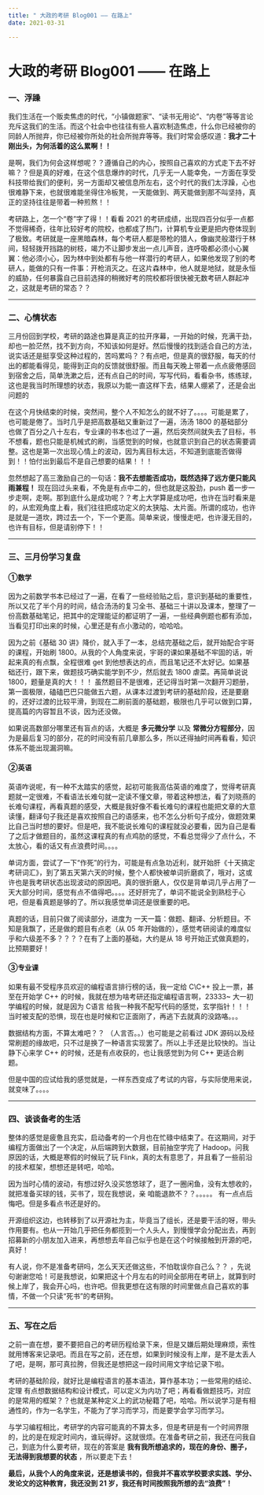 ```yaml
---
title: " 大政的考研 Blog001 —— 在路上"
date: 2021-03-31

---
```


# 大政的考研 Blog001 —— 在路上

### 一、浮躁

我们生活在一个贩卖焦虑的时代，“小镇做题家”、“读书无用论”、“内卷”等等言论充斥这我们的生活。而这个社会中也往往有些人喜欢制造焦虑，什么你已经被你的同龄人所抛弃，你已经被你所处的社会所抛弃等等。我们时常会感叹道：**我才二十刚出头，为何活着的这么累啊！！**

是啊，我们为何会这样想呢？？遵循自己的内心，按照自己喜欢的方式走下去不好嘛？？但是真的好难，在这个信息爆炸的时代，几乎无一人能幸免，一方面在享受科技带给我们的便利，另一方面却又被信息所左右，这个时代的我们太浮躁，心也很难静下来，也就很难能坐得住冷板凳，一天能做到、两天能做到那不叫坚持，真正的坚持往往是带着一种煎熬！！

考研路上，怎一个“卷”字了得！！看看 2021 的考研成绩，出现四百分似乎一点都不觉得稀奇，往年比较好考的院校，也都成了热门，计算机专业更是把内卷体现到了极致。考研就是一座黑暗森林，每个考研人都是带枪的猎人，像幽灵般潜行于林间，轻轻拨开挡路的树枝，竭力不让脚步发出一点儿声音，连呼吸都必须小心翼翼：他必须小心，因为林中到处都有与他一样潜行的考研人，如果他发现了别的考研人，能做的只有一件事：开枪消灭之。在这片森林中，他人就是地狱，就是永恒的威胁，任何暴露自己目前选择的稍微好考的院校都将很快被无数考研人群起冲之，这就是考研的常态？？

---

### 二、心情状态

三月份回到学校，考研的路途也算是真正的拉开序幕，一开始的时候，充满干劲，却也一脸茫然，找不到方向，不知该如何是好。然后慢慢的找到适合自己的方法，说实话还是挺享受这种过程的，苦吗累吗？？有点吧，但是真的很舒服，每天的付出的都能看得见，能得到正向的反馈就很舒服。而且每天晚上带着一点点疲倦感回到宿舍之后，简单洗漱之后，还有点自己的时间，写写代码，看看杂书，练练球，这也是我当时所理想的状态，我原以为能一直这样下去，结果人绷紧了，还是会出问题的

在这个月快结束的时候，突然间，整个人不知怎么的就不好了。。。。可能是累了，也可能是倦了。当时几乎是把高数基础又重新过了一遍，汤汤 1800 的基础部分 也做了百分之八十左右，专业课的书本也过了一遍，然后突然间就失去了目标，书不想看，题也只能是机械式的刷，当感觉到的时候，也就意识到自己的状态需要调整。这也是第一次出现心情上的波动，因为离目标太远，不知道到底能否做得到！！怕付出到最后不是自己想要的结果！！！

忽然想起了高三激励自己的一句话：**我不去想能否成功，既然选择了远方便只能风雨兼程！** 现在回过头来看，不免是有点中二的，但也就是这股劲，push 着一步一步走啊，走啊。那到底什么是成功呢？？考上大学算是成功吧，也许在当时看来是的，从宏观角度上看，我们往往把成功定义的太狭隘、太片面。所谓的成功，也许是就是一道坎，跨过去一个，下一个更高。简单来说，慢慢走吧，也许漫无目的，也许有目标，但是请别停下！！

----

###  三、三月份学习复盘

####  ①数学

因为之前数学书本已经过了一遍，在看了一些经验贴之后，意识到基础的重要性，所以又花了半个月的时间，结合汤汤的复习全书、基础三十讲以及课本，整理了一份高数基础笔记，把其中的定理能证的都证明了一遍，一些经典例题也都有添加，当看见打印出来的时候，心里还是有点小激动的，哈哈哈。

因为之前《基础 30 讲》降价，就入手了一本，总结完基础之后，就开始配合宇哥的课程，开始刷 1800。从我的个人角度来说，宇哥的课如果基础不牢固的话，听起来真的有点飘，全程很难 get 到他想表达的点，而且笔记还不太好记。如果基础还行，跟下来，做题技巧确实能学到不少，然后就去 1800 虐菜。再简单说说 1800，题量是真的大！！！ 虽然题目不是很难，还记得当时第一次翻开习题册，第一面极限，磕磕巴巴只能做五六题，从课本过渡到考研的基础阶段，还是要磨的，还好过渡的比较平滑，到现在二刷前面的基础题，极限也几乎可以做到口算，提高篇的内容暂且不谈，因为还没做。

如果说高数部分哪里还有盲点的话，大概是 **多元微分学** 以及 **常微分方程部分**，因为是最后复习的部分，花的时间没有前几章那么多，所以还得抽时间再看看，知识体系不能出现漏洞嘛。

#### ②英语

英语咋说呢，有一种不太踏实的感觉，起初可能我高估英语的难度了，觉得考研真题就一定很难，不看语法长难句就一定读不懂文章，带着这种想法，看了刘晓燕的长难句课程，再看真题的感受，大概是我好像不看长难句的课程也能把文章的大意读懂，翻译句子我还是喜欢按照自己的语感来，也不怎么分析句子成分，做题效果比自己当时想的要好。但是吧，我不能说长难句的课程就没必要看，因为自己是看了之后才做题目的，虽然这课程真的有点鸡肋的感觉，不看总觉得少了点什么，不太放心，看的话又有点浪费时间。。。。

单词方面，尝试了一下“作死”的行为，可能是有点急功近利，就开始肝《十天搞定考研词汇》，到了第五天第六天的时候，整个人都快被单词折磨疯了，哦对，这或许也是我考研状态出现波动的原因吧。真的很折磨人，仅仅是背单词几乎占用了一天大部分时间，感觉有点不值得吧。。。。还好肝完了，单词不能说全到熟稔于心吧，但是看真题是够的了。所以我感觉单词还是很重要的吧。

真题的话，目前只做了阅读部分，进度为 一天一篇：做题、翻译、分析题目。不知是我飘了，还是做的题目有点老（从 05 年开始做的），感觉考研阅读的难度似乎和六级差不多？？？？在有了上面的基础，大约是从 18  号开始正式做真题的，比预期要好！

#### ③专业课

如果有最不受程序员欢迎的编程语言排行榜的话，我一定给 C\C++ 投上一票，甚至在开始学 C++ 的时候，我就在想为啥考研还指定编程语言啊，23333~ 大一初学编程的时候，就是因为 C语言 给我一种我不配写代码的感觉，玄学指针！！！当时被支配的恐惧，现在也是时候和它正面刚了，再逃下去就真的没路咯。。。

数据结构方面，不算太难吧？？ （人言否。。）也可能是之前看过 JDK 源码以及经常刷题的缘故吧，只不过是换了一种语言实现罢了。所以上手还是比较快的。当让静下心来学 C++ 的时候，还是有点收获的，也让我感觉到为何 C++ 更适合刷题。

但是中国的应试给我的感觉就是，一样东西变成了考试的内容，与实际使用来说，就变味了。。。。

---

### 四、谈谈备考的生活

整体的感觉是疲惫且充实，启动备考的一个月也在忙碌中结束了。在这期间，对于编程方面做出了一个决定，从后端跨到大数据，目前抽空学完了 Hadoop。问我原因的话，大概是寒假的时候玩了玩 Flink，真的太有意思了，并且看了一些前沿的技术框架，想想还是转吧，哈哈。

因为当时心情的波动，有想过好久没买悠悠球了，逛了一圈闲鱼，没有太想收的，就把准备买球的钱，买书了，现在我想说，亲 咱能退款不？？。。。。。 有一点点后悔吧。但是多看点书还是好的。

开源组织这边，也转移到了以开源社为主，毕竟当了组长，还是要干活的呀，带头作用要有。也从一开始几乎把任务都揽到一个人头人，到慢慢学会分配出去，再到招募新的小朋友加入进来，再想想去年自己似乎也是在这个时候接触到开源的吧，真好！

有人说，你不是准备考研吗，怎么天天还做这些，不怕耽误你自己么？？ ，先说句谢谢您哈！可是我想说，如果把这十个月左右的时间全部用在考研上，就算到时候上岸了，我会开心吗，也许吧。但我更想在这有限的时间里做点自己喜欢的事情，不做一个只读“死书”的考研狗。

-----

### 五、写在之后

之前一直在想，要不要把自己的考研历程给录下来，但是又嫌后期处理麻烦，索性就用博客来记录吧。而且在写之前，还在想，如果到时候没有上岸，是不是太丢人了吧，是啊，那可真拉胯，但我还是想把这一段时间用文字给记录下啦。

考研的基础阶段，就好比是编程语言的基本语法，算作基本功；一些常用的结论、定理 有点想数据结构和设计模式，可以定义为内功了吧；再看看做题技巧，对应的是常用的框架？？也就是某种定义上的武功秘籍了吧，哈哈。所以说学习是有相通性的，作为一名学生，不能为了学习而学习，而是要学会学习而学习。

与学习编程相比，考研学的内容可能真的不算太多，但是考研是有一个时间界限的，比的是在规定时间内，谁玩得好。这就很烦。在准备考研之前，我还在问我自己，到底为什么要考研，现在的答案是 **我有我所想追求的，现在的身份、圈子，无法得到我想要的状态** ，所以要走下去！

**最后，从我个人的角度来说，还是想读书的，但我并不喜欢学校要求实践、学分、发论文的这种教育，我还没到 21 岁，我还有时间按照我所想的去“浪费”！**



